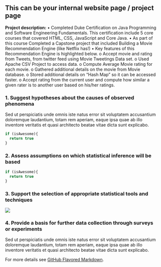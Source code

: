 ## This can be your internal website page / project page

**Project description:** •	Completed Duke Certification on Java Programming and Software Engineering Fundamentals. This certification include 5 core courses that covered HTML, CSS, JavaScript and Core Java.
•	As part of this course Completed a Capstone project that included Building a Movie Recommendation Engine (like Netflix has!)
•	Key features of this Recommendation Engine is highlighted below.
o	Accept movie and rating from Tweets, from twitter feed using Movie Tweetings Data set.
o	Used Apache CSV Project to access data.
o	Compute Average Movie rating for each movie.
o	Gathered additional details on the movie from Movie database.
o	Stored additional details on “Hash Map” so it can be accessed faster.
o	Accept rating from the current user and compute how similar a given rater is to another user based on his/her ratings. 


### 1. Suggest hypotheses about the causes of observed phenomena

Sed ut perspiciatis unde omnis iste natus error sit voluptatem accusantium doloremque laudantium, totam rem aperiam, eaque ipsa quae ab illo inventore veritatis et quasi architecto beatae vitae dicta sunt explicabo. 

```javascript
if (isAwesome){
  return true
}
```

### 2. Assess assumptions on which statistical inference will be based

```javascript
if (isAwesome){
  return true
}
```

### 3. Support the selection of appropriate statistical tools and techniques

<img src="images/dummy_thumbnail.jpg?raw=true"/>

### 4. Provide a basis for further data collection through surveys or experiments

Sed ut perspiciatis unde omnis iste natus error sit voluptatem accusantium doloremque laudantium, totam rem aperiam, eaque ipsa quae ab illo inventore veritatis et quasi architecto beatae vitae dicta sunt explicabo. 

For more details see [GitHub Flavored Markdown](https://guides.github.com/features/mastering-markdown/).
